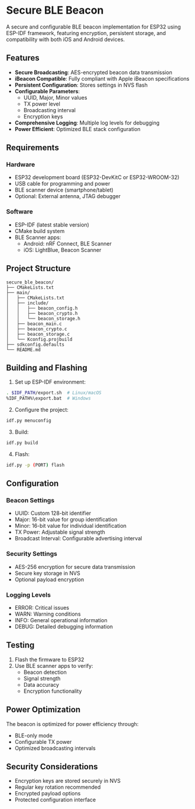 # Secure BLE Beacon

A secure and configurable BLE beacon implementation for ESP32 using ESP-IDF framework, featuring encryption, persistent storage, and compatibility with both iOS and Android devices.

## Features

- **Secure Broadcasting**: AES-encrypted beacon data transmission
- **iBeacon Compatible**: Fully compliant with Apple iBeacon specifications
- **Persistent Configuration**: Stores settings in NVS flash
- **Configurable Parameters**: 
  - UUID, Major, Minor values
  - TX power level
  - Broadcasting interval
  - Encryption keys
- **Comprehensive Logging**: Multiple log levels for debugging
- **Power Efficient**: Optimized BLE stack configuration

## Requirements

### Hardware
- ESP32 development board (ESP32-DevKitC or ESP32-WROOM-32)
- USB cable for programming and power
- BLE scanner device (smartphone/tablet)
- Optional: External antenna, JTAG debugger

### Software
- ESP-IDF (latest stable version)
- CMake build system
- BLE Scanner apps:
  - Android: nRF Connect, BLE Scanner
  - iOS: LightBlue, Beacon Scanner

## Project Structure
```
secure_ble_beacon/
├── CMakeLists.txt
├── main/
│   ├── CMakeLists.txt
│   ├── include/
│   │   ├── beacon_config.h
│   │   ├── beacon_crypto.h
│   │   └── beacon_storage.h
│   ├── beacon_main.c
│   ├── beacon_crypto.c
│   ├── beacon_storage.c
│   └── Kconfig.projbuild
├── sdkconfig.defaults
└── README.md
```

## Building and Flashing

1. Set up ESP-IDF environment:
```bash
. $IDF_PATH/export.sh  # Linux/macOS
%IDF_PATH%\export.bat  # Windows
```

2. Configure the project:
```bash
idf.py menuconfig
```

3. Build:
```bash
idf.py build
```

4. Flash:
```bash
idf.py -p (PORT) flash
```

## Configuration

### Beacon Settings
- UUID: Custom 128-bit identifier
- Major: 16-bit value for group identification
- Minor: 16-bit value for individual identification
- TX Power: Adjustable signal strength
- Broadcast Interval: Configurable advertising interval

### Security Settings
- AES-256 encryption for secure data transmission
- Secure key storage in NVS
- Optional payload encryption

### Logging Levels
- ERROR: Critical issues
- WARN: Warning conditions
- INFO: General operational information
- DEBUG: Detailed debugging information

## Testing

1. Flash the firmware to ESP32
2. Use BLE scanner apps to verify:
   - Beacon detection
   - Signal strength
   - Data accuracy
   - Encryption functionality

## Power Optimization

The beacon is optimized for power efficiency through:
- BLE-only mode
- Configurable TX power
- Optimized broadcasting intervals

## Security Considerations

- Encryption keys are stored securely in NVS
- Regular key rotation recommended
- Encrypted payload options
- Protected configuration interface
